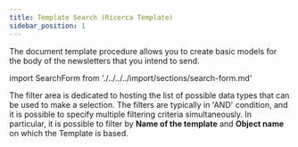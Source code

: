 ```yaml
---
title: Template Search (Ricerca Template)
sidebar_position: 1 
---
```


The document template procedure allows you to create basic models for the body of the newsletters that you intend to send.

import SearchForm from './../../../import/sections/search-form.md'

<SearchForm />

The filter area is dedicated to hosting the list of possible data types that can be used to make a selection. The filters are typically in 'AND' condition, and it is possible to specify multiple filtering criteria simultaneously. In particular, it is possible to filter by **Name of the template** and **Object name** on which the Template is based.